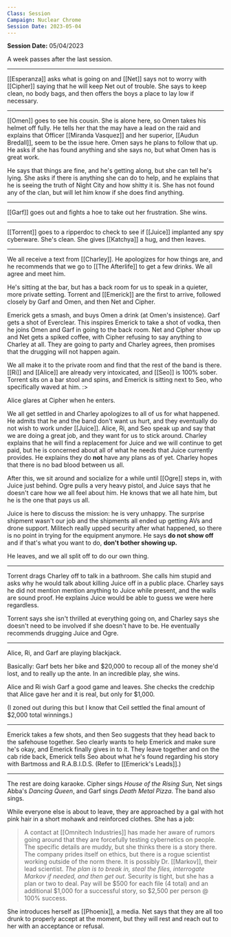 ```yaml
---
Class: Session
Campaign: Nuclear Chrome
Session Date: 2023-05-04
---
```

**Session Date:** 05/04/2023

A week passes after the last session.

---

[[Esperanza]] asks what is going on and [[Net]] says not to worry with [[Cipher]] saying that he will keep Net out of trouble. She says to keep clean, no body bags, and then offers the boys a place to lay low if necessary.

---

[[Omen]] goes to see his cousin. She is alone here, so Omen takes his helmet off fully. He tells her that the may have a lead on the raid and explains that Officer [[Miranda Vasquez]] and her superior, [[Audun Bredall]], seem to be the issue here. Omen says he plans to follow that up. He asks if she has found anything and she says no, but what Omen has is great work.

He says that things are fine, and he's getting along, but she can tell he's lying. She asks if there is anything she can do to help, and he explains that he is seeing the truth of Night City and how shitty it is. She has not found any of the clan, but will let him know if she does find anything.

---

[[Garf]] goes out and fights a hoe to take out her frustration. She wins.

---

[[Torrent]] goes to a ripperdoc to check to see if [[Juice]] implanted any spy cyberware. She's clean. She gives [[Katchya]] a hug, and then leaves.

---

We all receive a text from [[Charley]]. He apologizes for how things are, and he recommends that we go to  [[The Afterlife]] to get a few drinks. We all agree and meet him.

He's sitting at the bar, but has a back room for us to speak in a quieter, more private setting. Torrent and [[Emerick]] are the first to arrive, followed closely by Garf and Omen, and then Net and Cipher.

Emerick gets a smash, and buys Omen a drink (at Omen's insistence). Garf gets a shot of Everclear. This inspires Emerick to take a shot of vodka, then he joins Omen and Garf in going to the back room. Net and Cipher show up and Net gets a spiked coffee, with Cipher refusing to say anything to Charley at all. They are going to party and Charley agrees, then promises that the drugging will not happen again.

We all make it to the private room and find that the rest of the band is there. [[Ri]] and [[Alice]] are already very intoxicated, and [[Seo]] is 100% sober. Torrent sits on a bar stool and spins, and Emerick is sitting next to Seo, who specifically waved at him. :>

Alice glares at Cipher when he enters.

We all get settled in and Charley apologizes to all of us for what happened. He admits that he and the band don't want us hurt, and they eventually do not wish to work under [[Juice]]. Alice, Ri, and Seo speak up and say that we are doing a great job, and they want for us to stick around. Charley explains that he will find a replacement for Juice and we will continue to get paid, but he is concerned about all of what he needs that Juice currently provides. He explains they do **not** have any plans as of yet. Charley hopes that there is no bad blood between us all.

After this, we sit around and socialize for a while until [[Ogre]] steps in, with Juice just behind. Ogre pulls a very heavy pistol, and Juice says that he doesn't care how we all feel about him. He knows that we all hate him, but he is the one that pays us all. 

Juice is here to discuss the mission: he is very unhappy. The surprise shipment wasn't our job and the shipments all ended up getting AVs and drone support. Militech really upped security after what happened, so there is no point in trying for the equipment anymore. He says **do not show off** and if that's what you want to do, **don't bother showing up.**

He leaves, and we all split off to do our own thing.

---

Torrent drags Charley off to talk in a bathroom. She calls him stupid and asks why he would talk about killing Juice off in a public place. Charley says he did not mention mention anything to Juice while present, and the walls are sound proof. He explains Juice would be able to guess we were here regardless.

Torrent says she isn't thrilled at everything going on, and Charley says she doesn't need to be involved if she doesn't have to be. He eventually recommends drugging Juice and Ogre.

---

Alice, Ri, and Garf are playing blackjack.

Basically: Garf bets her bike and $20,000 to recoup all of the money she'd lost, and to really up the ante. In an incredible play, she wins.

Alice and Ri wish Garf a good game and leaves. She checks the credchip that Alice gave her and it is real, but only for $1,000.

(I zoned out during this but I know that Ceil settled the final amount of $2,000 total winnings.)

---

Emerick takes a few shots, and then Seo suggests that they head back to the safehouse together. Seo clearly wants to help Emerick and make sure he's okay, and Emerick finally gives in to it. They leave together and on the cab ride back, Emerick tells Seo about what he's found regarding his story with Bartmoss and R.A.B.I.D.S. (Refer to [[Emerick's Leads]].)

---

The rest are doing karaoke. Cipher sings *House of the Rising Sun,* Net sings Abba's *Dancing Queen*, and Garf sings *Death Metal Pizza*. The band also sings.

While everyone else is about to leave, they are approached by a gal with hot pink hair in a short mohawk and reinforced clothes. She has a job:
>A contact at [[Omnitech Industries]] has made her aware of rumors going around that they are forcefully testing cybernetics on people. The specific details are muddy, but she thinks there is a story there. The company prides itself on ethics, but there is a rogue scientist working outside of the norm there. It is possibly Dr. [[Markov]], their lead scientist. *The plan is to break in, steal the files, interrogate Markov if needed, and then get out*. Security is tight, but she has a plan or two to deal. Pay will be $500 for each file (4 total) and an additional $1,000 for a successful story, so $2,500 per person @ 100% success.

She introduces herself as [[Phoenix]], a media. Net says that they are all too drunk to properly accept at the moment, but they will rest and reach out to her with an acceptance or refusal.